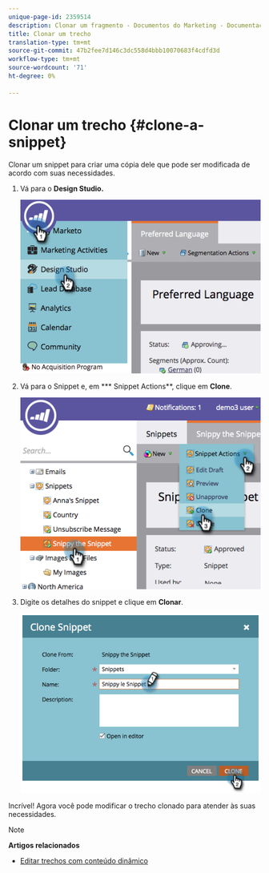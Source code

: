 ```yaml
---
unique-page-id: 2359514
description: Clonar um fragmento - Documentos do Marketing - Documentação do produto
title: Clonar um trecho
translation-type: tm+mt
source-git-commit: 47b2fee7d146c3dc558d4bbb10070683f4cdfd3d
workflow-type: tm+mt
source-wordcount: '71'
ht-degree: 0%

---
```



# Clonar um trecho {#clone-a-snippet}

Clonar um snippet para criar uma cópia dele que pode ser modificada de acordo com suas necessidades.

1. Vá para o **Design Studio.**

   ![](assets/image2014-9-16-10-3a32-3a36.png)

1. Vá para o Snippet e, em *** Snippet Actions**, clique em **Clone**.

   ![](assets/image2014-9-16-10-3a32-3a44.png)

1. Digite os detalhes do snippet e clique em **Clonar**.

   ![](assets/image2014-9-16-10-3a32-3a53.png)

Incrível! Agora você pode modificar o trecho clonado para atender às suas necessidades.

>[!NOTE]
>
>**Artigos relacionados**
>
>* [Editar trechos com conteúdo dinâmico](edit-snippets-with-dynamic-content.md)

>




